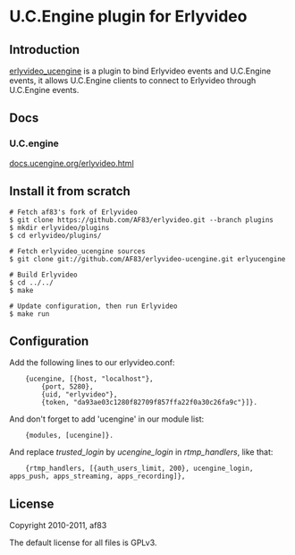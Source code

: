 # U.C.Engine plugin for Erlyvideo

## Introduction

[erlyvideo_ucengine](https://github.com/AF83/erlyvideo-ucengine) is a plugin to bind Erlyvideo events and U.C.Engine events, it allows U.C.Engine clients to connect to Erlyvideo through U.C.Engine events.

## Docs

### U.C.engine

[docs.ucengine.org/erlyvideo.html](http://docs.ucengine.org/erlyvideo.html)

## Install it from scratch

    # Fetch af83's fork of Erlyvideo
    $ git clone https://github.com/AF83/erlyvideo.git --branch plugins
    $ mkdir erlyvideo/plugins
    $ cd erlyvideo/plugins/

    # Fetch erlyvideo_ucengine sources
    $ git clone git://github.com/AF83/erlyvideo-ucengine.git erlyucengine

    # Build Erlyvideo
    $ cd ../../
    $ make

    # Update configuration, then run Erlyvideo
    $ make run

## Configuration

Add the following lines to our erlyvideo.conf:

        {ucengine, [{host, "localhost"},
            {port, 5280},
            {uid, "erlyvideo"},
            {token, "da93ae03c1280f82709f857ffa22f0a30c26fa9c"}]}.

And don't forget to add 'ucengine' in our module list:

        {modules, [ucengine]}.

And replace *trusted_login* by *ucengine_login* in *rtmp_handlers*, like that:

        {rtmp_handlers, [{auth_users_limit, 200}, ucengine_login, apps_push, apps_streaming, apps_recording]},

## License

Copyright 2010-2011, af83

The default license for all files is GPLv3.
